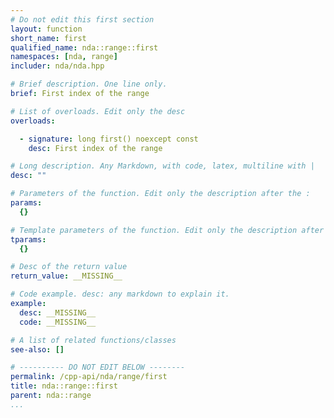 ```yaml
---
# Do not edit this first section
layout: function
short_name: first
qualified_name: nda::range::first
namespaces: [nda, range]
includer: nda/nda.hpp

# Brief description. One line only.
brief: First index of the range

# List of overloads. Edit only the desc
overloads:

  - signature: long first() noexcept const
    desc: First index of the range

# Long description. Any Markdown, with code, latex, multiline with |
desc: ""

# Parameters of the function. Edit only the description after the :
params:
  {}

# Template parameters of the function. Edit only the description after the :
tparams:
  {}

# Desc of the return value
return_value: __MISSING__

# Code example. desc: any markdown to explain it.
example:
  desc: __MISSING__
  code: __MISSING__

# A list of related functions/classes
see-also: []

# ---------- DO NOT EDIT BELOW --------
permalink: /cpp-api/nda/range/first
title: nda::range::first
parent: nda::range
...
```


